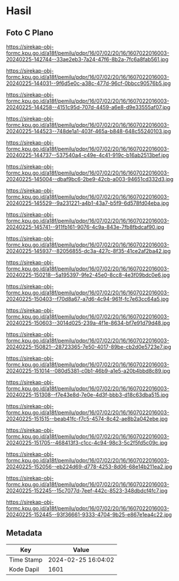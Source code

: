 # Hasil

## Foto C Plano

https://sirekap-obj-formc.kpu.go.id/a18f/pemilu/pdpr/16/07/02/20/16/1607022016003-20240225-142744--33ae2eb3-7a24-47f6-8b2a-7fc6a8fab561.jpg

https://sirekap-obj-formc.kpu.go.id/a18f/pemilu/pdpr/16/07/02/20/16/1607022016003-20240225-144031--9f6d5e0c-a38c-477d-96cf-0bbcc90576b5.jpg

https://sirekap-obj-formc.kpu.go.id/a18f/pemilu/pdpr/16/07/02/20/16/1607022016003-20240225-144258--4151c95d-707d-4459-a6e8-d9e33555af07.jpg

https://sirekap-obj-formc.kpu.go.id/a18f/pemilu/pdpr/16/07/02/20/16/1607022016003-20240225-144523--748de1a1-403f-465a-b848-648c55240103.jpg

https://sirekap-obj-formc.kpu.go.id/a18f/pemilu/pdpr/16/07/02/20/16/1607022016003-20240225-144737--537540a4-c49e-4c41-919c-b16ab2513bef.jpg

https://sirekap-obj-formc.kpu.go.id/a18f/pemilu/pdpr/16/07/02/20/16/1607022016003-20240225-145004--dbaf9bc6-2be9-42cb-a003-94651cd332d3.jpg

https://sirekap-obj-formc.kpu.go.id/a18f/pemilu/pdpr/16/07/02/20/16/1607022016003-20240225-145529--9a231221-a4b1-43a7-b5f9-6d578fd04eba.jpg

https://sirekap-obj-formc.kpu.go.id/a18f/pemilu/pdpr/16/07/02/20/16/1607022016003-20240225-145741--911fb161-9076-4c9a-843e-7fb8fbdcaf90.jpg

https://sirekap-obj-formc.kpu.go.id/a18f/pemilu/pdpr/16/07/02/20/16/1607022016003-20240225-145937--82056855-dc3a-427c-8f35-41ce2af2ba42.jpg

https://sirekap-obj-formc.kpu.go.id/a18f/pemilu/pdpr/16/07/02/20/16/1607022016003-20240225-150218--5a195397-9fe2-45e0-8cc8-4e3f09bdc0e6.jpg

https://sirekap-obj-formc.kpu.go.id/a18f/pemilu/pdpr/16/07/02/20/16/1607022016003-20240225-150403--f70d8a67-a7d6-4c94-961f-fc7e63cc64a5.jpg

https://sirekap-obj-formc.kpu.go.id/a18f/pemilu/pdpr/16/07/02/20/16/1607022016003-20240225-150603--3014d025-239a-4f1e-8634-bf7e91d79d48.jpg

https://sirekap-obj-formc.kpu.go.id/a18f/pemilu/pdpr/16/07/02/20/16/1607022016003-20240225-150821--28723365-7e50-4017-89be-cb2d0e5723e7.jpg

https://sirekap-obj-formc.kpu.go.id/a18f/pemilu/pdpr/16/07/02/20/16/1607022016003-20240225-151014--080d5381-c0b1-46b9-a1e5-a20b4bbd8c89.jpg

https://sirekap-obj-formc.kpu.go.id/a18f/pemilu/pdpr/16/07/02/20/16/1607022016003-20240225-151308--f7e43e8d-7e0e-4d3f-bbb3-d18c63dba515.jpg

https://sirekap-obj-formc.kpu.go.id/a18f/pemilu/pdpr/16/07/02/20/16/1607022016003-20240225-151515--beab41fc-f7c5-4574-8c42-ae8b2a042ebe.jpg

https://sirekap-obj-formc.kpu.go.id/a18f/pemilu/pdpr/16/07/02/20/16/1607022016003-20240225-151705--468413f3-c1cc-4c94-98c3-5c2f5fd5c09c.jpg

https://sirekap-obj-formc.kpu.go.id/a18f/pemilu/pdpr/16/07/02/20/16/1607022016003-20240225-152056--eb224d69-d778-4253-8d06-68e14b211ea2.jpg

https://sirekap-obj-formc.kpu.go.id/a18f/pemilu/pdpr/16/07/02/20/16/1607022016003-20240225-152245--15c7077d-7eef-442c-8523-348dbdcf4fc7.jpg

https://sirekap-obj-formc.kpu.go.id/a18f/pemilu/pdpr/16/07/02/20/16/1607022016003-20240225-152445--93f36661-9333-4704-9b25-e867e1ea4c22.jpg


## Metadata

| Key        | Value               |
| ---------- | ------------------- |
| Time Stamp | 2024-02-25 16:04:02 |
| Kode Dapil | 1601                |



